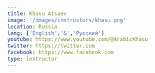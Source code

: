 ```yaml
---
title: Khasu Atsaev
image: '/images/instructors/khasu.png'
location: Russia
lang: ['English','&','Русский']
youtube: https://www.youtube.com/@ArabicKhasu
twitter: https://twitter.com
facebook: https://www.facebook.com
type: instructor
---
```

